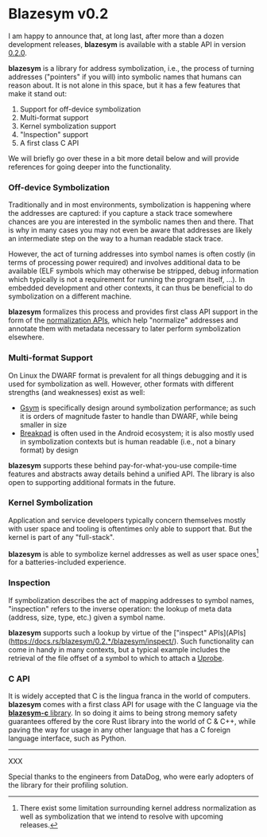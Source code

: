 # Blazesym v0.2

I am happy to announce that, at long last, after more than a dozen
development releases, **blazesym** is available with a stable API in
version [0.2.0](https://crates.io/crates/blazesym/0.2.0).

**blazesym** is a library for address symbolization, i.e., the process
of turning addresses ("pointers" if you will) into symbolic names that
humans can reason about. It is not alone in this space, but it has a few
features that make it stand out:

1) Support for off-device symbolization
2) Multi-format support
3) Kernel symbolization support
4) "Inspection" support
5) A first class C API

We will briefly go over these in a bit more detail below and will
provide references for going deeper into the functionality.


### Off-device Symbolization

Traditionally and in most environments, symbolization is happening where
the addresses are captured: if you capture a stack trace somewhere
chances are you are interested in the symbolic names then and there.
That is why in many cases you may not even be aware that addresses are
likely an intermediate step on the way to a human readable stack trace.

However, the act of turning addresses into symbol names is often costly
(in terms of processing power required) and involves additional data to
be available (ELF symbols which may otherwise be stripped, debug
information which typically is not a requirement for running the program
itself, ...). In embedded development and other contexts, it can thus be
beneficial to do symbolization on a different machine.

**blazesym** formalizes this process and provides first class API
support in the form of the [normalization
APIs](https://docs.rs/blazesym/0.2.*/blazesym/normalize/), which help
"normalize" addresses and annotate them with metadata necessary to later
perform symbolization elsewhere.


### Multi-format Support

On Linux the DWARF format is prevalent for all things debugging and it
is used for symbolization as well. However, other formats with different
strengths (and weaknesses) exist as well:
- [Gsym](https://reviews.llvm.org/D53379) is specifically design around
  symbolization performance; as such it is orders of magnitude faster to
  handle than DWARF, while being smaller in size
- [Breakpad](https://github.com/google/breakpad/blob/main/docs/symbol_files.md)
  is often used in the Android ecosystem; it is also mostly used in
  symbolization contexts but is human readable (i.e., not a binary
  format) by design

**blazesym** supports these behind pay-for-what-you-use compile-time
features and abstracts away details behind a unified API. The library is
also open to supporting additional formats in the future.


### Kernel Symbolization

Application and service developers typically concern themselves mostly
with user space and tooling is oftentimes only able to support that. But
the kernel is part of any "full-stack".

**blazesym** is able to symbolize kernel addresses as well as user space
ones[^1] for a batteries-included experience.

[^1]: There exist some limitation surrounding kernel address
    normalization as well as symbolization that we intend to resolve
    with upcoming releases.


### Inspection

If symbolization describes the act of mapping addresses to symbol names,
"inspection" refers to the inverse operation: the lookup of meta
data (address, size, type, etc.) given a symbol name.

**blazesym** supports such a lookup by virtue of the ["inspect"
APIs](APIs](https://docs.rs/blazesym/0.2.*/blazesym/inspect/). Such
functionality can come in handy in many contexts, but a typical example
includes the retrieval of the file offset of a symbol to which to attach
a [Uprobe](https://lwn.net/Articles/499190/).


### C API

It is widely accepted that C is the lingua franca in the world of
computers. **blazesym** comes with a first class API for usage with the
C language via the [**blazesym-c**
library](https://github.com/libbpf/blazesym/tree/main/capi). In so doing
it aims to being strong memory safety guarantees offered by the core
Rust library into the world of C & C++, while paving the way for usage
in any other language that has a C foreign language interface, such as
Python.

-----------------------------------------------------------------------

XXX

Special thanks to the engineers from DataDog, who were early adopters of
the library for their profiling solution.
